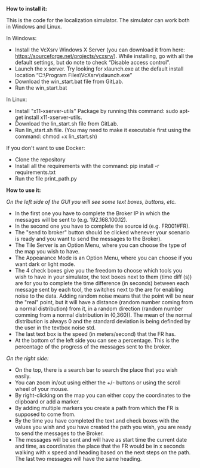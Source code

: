 **How to install it:**

This is the code for the localization simulator. The simulator can work both in Windows and Linux.

In Windows: 
- Install the VcXsrv Windows X Server (you can download it from here: https://sourceforge.net/projects/vcxsrv/). While installing, go with all the default settings, but do note to check “Disable access control”.
- Launch the x server. Try looking for xlaunch.exe at the default install location “C:\Program Files\VcXsrv\xlaunch.exe”
- Download the win_start.bat file from GitLab.
- Run the win_start.bat

In Linux:
- Install "x11-xserver-utils" Package by running this command: sudo apt-get install x11-xserver-utils.
- Download the lin_start.sh file from GitLab.
- Run lin_start.sh file. (You may need to make it executable first using the command: chmod +x lin_start.sh)

If you don't want to use Docker:

- Clone the repository
- Install all the requirements with the command: pip install -r requirements.txt
- Run the file print_path.py

**How to use it:**

_On the left side of the GUI you will see some text boxes, buttons, etc._
- In the first one you have to complete the Broker IP in which the messages will be sent to (e.g. 192.168.100.12).
- In the second one you have to complete the source id (e.g. FR001#FR).
- The "send to broker" button should be clicked whenever your scenario is ready and you want to send the messages to the Broker).
- The Tile Server is an Option Menu, where you can choose the type of the map you wish to have.
- The Appearance Mode is an Option Menu, where you can choose if you want dark or light mode.
- The 4 check boxes give you the freedom to choose which tools you wish to have in your simulator, the text boxes next to them (time diff (s)) are for you to complete the time difference (in seconds) between each message sent by each tool, the switches next to the are for enabling noise to the data. Adding random noise means that the point will be near the "real" point, but it will have a distance (random number coming from a normal distribution) from it, in a random direction (random number comming from a normal distribution in (0,360)). The mean of the normal distribution is always 0 and the standard deviation is being definded by the user in the textbox noise std.
- The last text box is the speed (in meters/second) that the FR has.
- At the bottom of the left side you can see a percentage. This is the percentage of the progress of the messages sent to the broker.

_On the right side:_
- On the top, there is a search bar to search the place that you wish easily.
- You can zoom in/out using either the +/- buttons or using the scroll wheel of your mouse.
- By right-clicking on the map you can either copy the coordinates to the clipboard or add a marker.
- By adding multiple markers you create a path from which the FR is supposed to come from.
- By the time you have completed the text and check boxes with the values you wish and you have created the path you wish, you are ready to send the messages to the Broker. 
- The messages will be sent and will have as start time the current date and time, as coordinates the place that the FR would be in x seconds walking 
with x speed and heading based on the next steps on the path. The last two messages will have the same heading.
